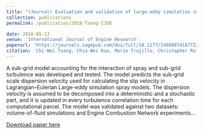 ```yaml
---
title: "(Journal) Evaluation and validation of large-eddy simulation sub-grid spray dispersion models using high-fidelity volume-of-fluid simulation data and engine combustion network experimental data"
collection: publications
permalink: /publication/2018-Tseng-IJER

date: 2018-05-13
venue: 'International Journal of Engine Research'
paperurl: 'https://journals.sagepub.com/doi/full/10.1177/1468087418772219'
citation: 'Chi-Wei Tsang, Chia-Wei Kuo, Mario Trujillo, Christopher Rutland; <i>International J of Engine Research</i>. Vol. 20(6), pg. 583-605, 2019.'
---
```

A sub-grid model accounting for the interaction of spray and sub-grid turbulence was developed and tested. The model predicts the sub-grid scale dispersion velocity used for calculating the slip velocity in Lagrangian–Eulerian Large-eddy simulation spray models. The dispersion velocity is assumed to be decomposed into a deterministic and a stochastic part, and it is updated in every turbulence correlation time for each computational parcel. The model was validated against
two datasets: volume-of-fluid simulations and Engine Combustion Network experiments...

[Download paper here](https://phxiranter.github.io/chiaweikuo.github.io/files/2018-Tsang-IJER.pdf)
